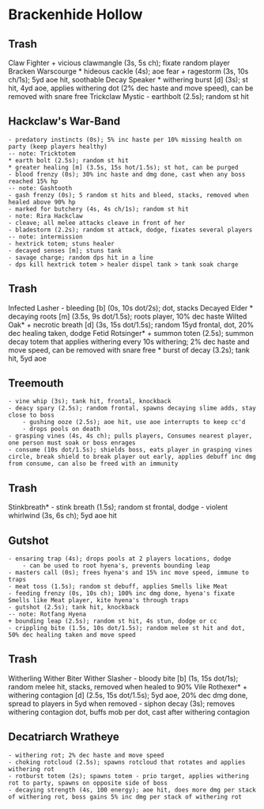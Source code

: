 # Brackenhide Hollow

## Trash
Claw Fighter
    + vicious clawmangle (3s, 5s ch); fixate random player
Bracken Warscourge
    * hideous cackle (4s); aoe fear
    + ragestorm (3s, 10s ch/1s); 5yd aoe hit, soothable
Decay Speaker
    * withering burst [d] (3s); st hit, 4yd aoe, applies withering dot (2% dec haste and move speed), can be removed with snare free
Trickclaw Mystic
    - earthbolt (2.5s); random st hit

## Hackclaw's War-Band
    - predatory instincts (0s); 5% inc haste per 10% missing health on party (keep players healthy)
    -- note: Tricktotem
    * earth bolt (2.5s); random st hit
    * greater healing [m] (3.5s, 15s hot/1.5s); st hot, can be purged
    - blood frenzy (0s); 30% inc haste and dmg done, cast when any boss reached 15% hp
    -- note: Gashtooth
    - gash frenzy (0s); 5 random st hits and bleed, stacks, removed when healed above 90% hp
    - marked for butchery (4s, 4s ch/1s); random st hit
    - note: Rira Hackclaw
    - cleave; all melee attacks cleave in front of her
    - bladestorm (2.2s); random st attack, dodge, fixates several players
    -- note: intermission
    - hextrick totem; stuns healer
    - decayed senses [m]; stuns tank
    - savage charge; random dps hit in a line
    - dps kill hextrick totem > healer dispel tank > tank soak charge

## Trash
Infected Lasher
    - bleeding [b] (0s, 10s dot/2s); dot, stacks
Decayed Elder
    * decaying roots [m] (3.5s, 9s dot/1.5s); roots player, 10% dec haste
Wilted Oak*
    + necrotic breath [d] (3s, 15s dot/1.5s); random 15yd frontal, dot, 20% dec healing taken, dodge
Fetid Rotsinger*
    + summon toten (2.5s); summon decay totem that applies withering every 10s
        withering; 2% dec haste and move speed, can be removed with snare free
    * burst of decay (3.2s); tank hit, 5yd aoe

## Treemouth
    - vine whip (3s); tank hit, frontal, knockback
    - deacy spary (2.5s); random frontal, spawns decaying slime adds, stay close to boss
        - gushing ooze (2.5s); aoe hit, use aoe interrupts to keep cc'd
        - drops pools on death
    - grasping vines (4s, 4s ch); pulls players, Consumes nearest player, one person must soak or boss enrages
    - consume (10s dot/1.5s); shields boss, eats player in grasping vines circle, break shield to break player out early, applies debuff inc dmg from consume, can also be freed with an immunity

## Trash
Stinkbreath*
    - stink breath (1.5s); random st frontal, dodge
    - violent whirlwind (3s, 6s ch); 5yd aoe hit

## Gutshot
    - ensaring trap (4s); drops pools at 2 players locations, dodge
        - can be used to root hyena's, prevents bounding leap
    - masters call (0s); frees hyena's and 15% inc move speed, immune to traps
    - meat toss (1.5s); random st debuff, applies Smells like Meat
    - feeding frenzy (0s, 10s ch); 100% inc dmg done, hyena's fixate Smells like Meat player, kite hyena's through traps
    - gutshot (2.5s); tank hit, knockback
    -- note: Rotfang Hyena
    + bounding leap (2.5s); random st hit, 4s stun, dodge or cc
    - crippling bite (1.5s, 10s dot/1.5s); random melee st hit and dot, 50% dec healing taken and move speed

## Trash
Witherling
Wither Biter
Wither Slasher
    - bloody bite [b] (1s, 15s dot/1s); random melee hit, stacks, removed when healed to 90%
Vile Rothexer*
    + withering contagion [d] (2.5s, 15s dot/1.5s); 5yd aoe, 20% dec dmg done, spread to players in 5yd when removed
    - siphon decay (3s); removes withering contagion dot, buffs mob per dot, cast after withering contagion

## Decatriarch Wratheye
    - withering rot; 2% dec haste and move speed
    - choking rotcloud (2.5s); spawns rotcloud that rotates and applies withering rot
    - rotburst totem (2s); spawns totem - prio target, applies withering rot to party, spawns on opposite side of boss
    - decaying strength (4s, 100 energy); aoe hit, does more dmg per stack of withering rot, boss gains 5% inc dmg per stack of withering rot
